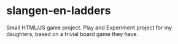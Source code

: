 # slangen-en-ladders
Small HTML/JS game project. Play and Experiment project for my daughters, based on a trivial board game they have.
